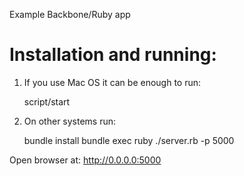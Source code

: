 Example Backbone/Ruby app

# Installation and running:

1. If you use Mac OS it can be enough to run:

    script/start

2. On other systems run:

    bundle install
    bundle exec ruby ./server.rb -p 5000

Open browser at: http://0.0.0.0:5000
